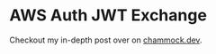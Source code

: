 # AWS Auth JWT Exchange


Checkout my in-depth post over on [chammock.dev](https://chammock.dev/posts/aws-auth-jwt-exchange/).